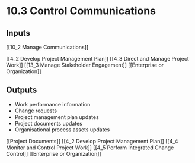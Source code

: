 # 10.3 Control Communications

## Inputs

[[10_2 Manage Communications]]

[[4_2 Develop Project Management Plan]]
[[4_3 Direct and Manage Project Work]]
[[13_3 Manage Stakeholder Engagement]]
[[Enterprise or Organization]]

## Outputs

* Work performance information
* Change requests
* Project management plan updates
* Project documents updates
* Organisational process assets updates

[[Project Documents]]
[[4_2 Develop Project Management Plan]]
[[4_4 Monitor and Control Project Work]]
[[4_5 Perform Integrated Change Control]]
[[Enterprise or Organization]]

